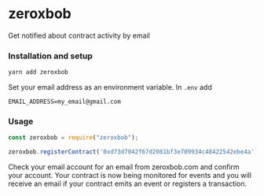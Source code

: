 # zeroxbob

Get notified about contract activity by email

### Installation and setup

```js
yarn add zeroxbob
```

Set your email address as an environment variable. 
In `.env` add 

```
EMAIL_ADDRESS=my_email@gmail.com
```

### Usage

```js
const zeroxbob = require("zeroxbob");

zeroxbob.registerContract('0xd73d7042f67d2081bf3e709934c48422542ebe4a')
```

Check your email account for an email from zeroxbob.com and confirm your account. Your contract is now being monitored for events and you will receive an email if your contract emits an event or registers a transaction. 
